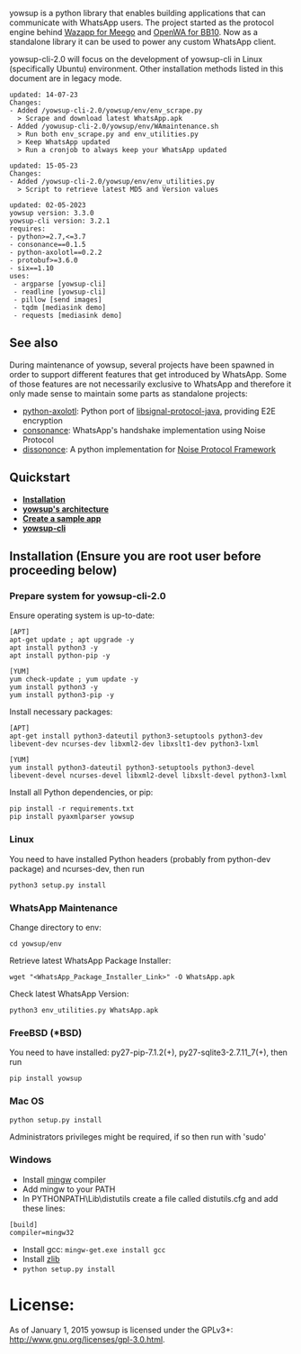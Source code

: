 yowsup is a python library that enables building applications that can communicate with WhatsApp users.
The project started as the protocol engine behind [Wazapp for Meego](https://wiki.maemo.org/Wazapp) and
[OpenWA for BB10](https://www.lowyat.net/2013/5896/try-this-openwhatsapp-for-blackberry-10/). Now as a standalone
library it can be used to power any custom WhatsApp client.

yowsup-cli-2.0 will focus on the development of yowsup-cli in Linux (specifically Ubuntu) environment. Other installation methods listed in this document are in legacy mode.

```
updated: 14-07-23
Changes:
- Added /yowsup-cli-2.0/yowsup/env/env_scrape.py
  > Scrape and download latest WhatsApp.apk
- Added /yowusup-cli-2.0/yowsup/env/WAmaintenance.sh
  > Run both env_scrape.py and env_utilities.py
  > Keep WhatsApp updated
  > Run a cronjob to always keep your WhatsApp updated

updated: 15-05-23
Changes:
- Added /yowsup-cli-2.0/yowsup/env/env_utilities.py
  > Script to retrieve latest MD5 and Version values 

updated: 02-05-2023
yowsup version: 3.3.0
yowsup-cli version: 3.2.1
requires:
- python>=2.7,<=3.7
- consonance==0.1.5
- python-axolotl==0.2.2
- protobuf>=3.6.0
- six==1.10
uses:
 - argparse [yowsup-cli]
 - readline [yowsup-cli]
 - pillow [send images]
 - tqdm [mediasink demo]
 - requests [mediasink demo]
```

## See also

During maintenance of yowsup, several projects have been spawned in order to support different features that get
introduced by WhatsApp. Some of those features are not necessarily exclusive to WhatsApp and therefore it only made
sense to maintain some parts as standalone projects:

- [python-axolotl](https://github.com/tgalal/python-axolotl): Python port of
[libsignal-protocol-java](https://github.com/signalapp/libsignal-protocol-java), providing E2E encryption
- [consonance](https://github.com/tgalal/consonance/): WhatsApp's handshake implementation using Noise Protocol
- [dissononce](https://github.com/tgalal/dissononce):  A python implementation for
[Noise Protocol Framework](https://noiseprotocol.org/)


## Quickstart
 * **[Installation](#installation)**
 * **[yowsup's architecture](https://github.com/tgalal/yowsup/wiki/Architecture)**
 * **[Create a sample app](https://github.com/tgalal/yowsup/wiki/Sample-Application)**
 * **[yowsup-cli](https://github.com/tgalal/yowsup/wiki/yowsup-cli)**

## Installation (Ensure you are root user before proceeding below)
### Prepare system for yowsup-cli-2.0 

Ensure operating system is up-to-date:
```
[APT]
apt-get update ; apt upgrade -y
apt install python3 -y
apt install python-pip -y

[YUM]
yum check-update ; yum update -y
yum install python3 -y
yum install python3-pip -y
```
Install necessary packages:
```
[APT]
apt-get install python3-dateutil python3-setuptools python3-dev libevent-dev ncurses-dev libxml2-dev libxslt1-dev python3-lxml

[YUM]
yum install python3-dateutil python3-setuptools python3-devel libevent-devel ncurses-devel libxml2-devel libxslt-devel python3-lxml
```


Install all Python dependencies, or pip:

```
pip install -r requirements.txt
pip install pyaxmlparser yowsup
```

### Linux

You need to have installed Python headers (probably from python-dev package) and ncurses-dev, then run
```
python3 setup.py install
```

### WhatsApp Maintenance

Change directory to env:
```
cd yowsup/env
```
Retrieve latest WhatsApp Package Installer:
```
wget "<WhatsApp_Package_Installer_Link>" -O WhatsApp.apk
```
Check latest WhatsApp Version:
```
python3 env_utilities.py WhatsApp.apk
```


### FreeBSD (*BSD)
You need to have installed: py27-pip-7.1.2(+), py27-sqlite3-2.7.11_7(+), then run
```
pip install yowsup
```

### Mac OS
```
python setup.py install
```
Administrators privileges might be required, if so then run with 'sudo'

### Windows

 - Install [mingw](http://www.mingw.org/) compiler
 - Add mingw to your PATH
 - In PYTHONPATH\Lib\distutils create a file called distutils.cfg and add these lines:

```
[build]
compiler=mingw32
```
 - Install gcc: ```mingw-get.exe install gcc```
 - Install [zlib](http://www.zlib.net/)
 - ```python setup.py install```

# License:

As of January 1, 2015 yowsup is licensed under the GPLv3+: http://www.gnu.org/licenses/gpl-3.0.html.
